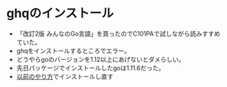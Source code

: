 # ghqのインストール

* 「改訂2版 みんなのGo言語」を買ったのでC101PAで試しながら読みすすめていた。
* ghqをインストールするところでエラー。
* どうやらgoのバージョンを1.12以上にあげないとダメらしい。
* 先日パッケージでインストールしたgoは1.11.6だった。
* [以前のやり方](https://github.com/umemak/blog/blob/master/2019/07/17_chromebook_golang.md)でインストールし直す
